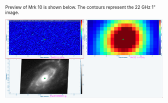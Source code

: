 Preview of Mrk 10 is shown below. The contours represent the 22 GHz 1" image. 

![Mrk10.png](Mrk10.png "Mrk10")

